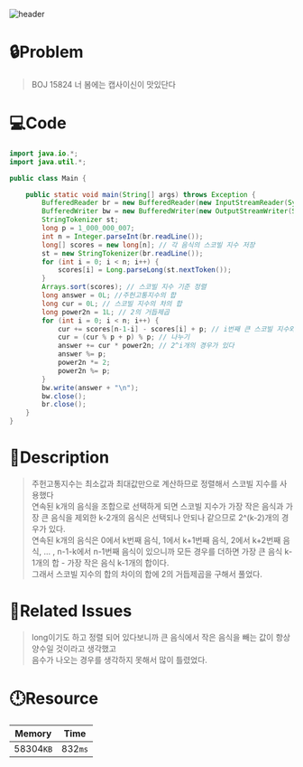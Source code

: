 ![header](https://capsule-render.vercel.app/api?type=waving&height=200&color=0:B2E6FF,100:FFB2D6&text=BOJ%2015824&fontColor=FFFFFF&fontAlign=80&fontAlignY=35&fontSize=50)

# **🔒Problem**

> BOJ 15824 너 봄에는 캡사이신이 맛있단다

# 💻**Code**

```java
import java.io.*;
import java.util.*;

public class Main {

    public static void main(String[] args) throws Exception {
        BufferedReader br = new BufferedReader(new InputStreamReader(System.in));
        BufferedWriter bw = new BufferedWriter(new OutputStreamWriter(System.out));
        StringTokenizer st;
        long p = 1_000_000_007;
        int n = Integer.parseInt(br.readLine());
        long[] scores = new long[n]; // 각 음식의 스코빌 지수 저장
        st = new StringTokenizer(br.readLine());
        for (int i = 0; i < n; i++) {
            scores[i] = Long.parseLong(st.nextToken());
        }
        Arrays.sort(scores); // 스코빌 지수 기준 정렬
        long answer = 0L; //주헌고통지수의 합
        long cur = 0L; // 스코빌 지수의 차의 합
        long power2n = 1L; // 2의 거듭제곱
        for (int i = 0; i < n; i++) {
            cur += scores[n-1-i] - scores[i] + p; // i번째 큰 스코빌 지수와 i번째 작은 스코빌 지수의 차이 더하기
            cur = (cur % p + p) % p; // 나누기
            answer += cur * power2n; // 2^i개의 경우가 있다
            answer %= p;
            power2n *= 2;
            power2n %= p;
        }
        bw.write(answer + "\n");
        bw.close();
        br.close();
    }
}

```

# **🔑Description**

> 주헌고통지수는 최소값과 최대값만으로 계산하므로 정렬해서 스코빌 지수를 사용했다\
> 연속된 k개의 음식을 조합으로 선택하게 되면 스코빌 지수가 가장 작은 음식과 가장 큰 음식을 제외한 k-2개의 음식은 선택되나 안되나 같으므로 2^(k-2)개의 경우가 있다.\
> 연속된 k개의 음식은 0에서 k번째 음식, 1에서 k+1번째 음식, 2에서 k+2번째 음식, ... , n-1-k에서 n-1번째 음식이 있으니까 모든 경우를 더하면 가장 큰 음식 k-1개의 합 - 가장 작은 음식 k-1개의 합이다.\
> 그래서 스코빌 지수의 합의 차이의 합에 2의 거듭제곱을 구해서 풀었다.

# **📑Related Issues**

> long이기도 하고 정렬 되어 있다보니까 큰 음식에서 작은 음식을 빼는 값이 항상 양수일 것이라고 생각했고\
> 음수가 나오는 경우를 생각하지 못해서 많이 틀렸었다.

# **🕛Resource**

| Memory    | Time    |
| --------- | ------- |
| 58304`KB` | 832`ms` |
